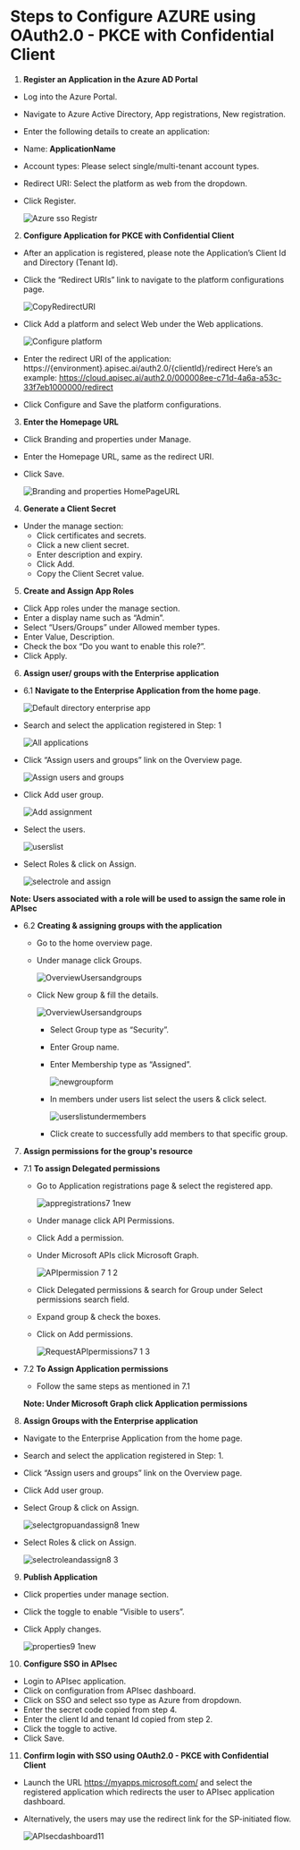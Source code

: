 # **Steps to Configure AZURE using OAuth2.0 - PKCE with Confidential Client**

1. **Register an Application in the Azure AD Portal** 
  - Log into the Azure Portal.
  - Navigate to Azure Active Directory, App registrations, New registration.
  - Enter the following details to create an application:
  - Name: **ApplicationName**
  - Account types: Please select single/multi-tenant account types.
  - Redirect URI: Select the platform as web from the dropdown.
  - Click Register.
    
    ![Azure sso Registr](https://github.com/user-attachments/assets/ab356e4b-2339-445e-8b06-1dcc7f99cf9b)


2. **Configure Application for PKCE  with Confidential Client**
  - After an application is registered, please note the Application’s Client Id and Directory (Tenant Id).
  - Click the “Redirect URIs” link to navigate to the platform configurations page.

    ![CopyRedirectURI](https://github.com/user-attachments/assets/f761fb82-b0db-4220-900f-986bcf741fed)


  - Click Add a platform and select Web under the Web applications.

    ![Configure platform](https://github.com/user-attachments/assets/cddb02d0-90f2-4705-b981-efc29fe8907b)

  - Enter the redirect URI of the application: https://{environment}.apisec.ai/auth2.0/{clientId}/redirect
Here’s an example: 
https://cloud.apisec.ai/auth2.0/000008ee-c71d-4a6a-a53c-33f7eb1000000/redirect
  - Click Configure and Save the platform configurations.

3. **Enter the Homepage URL**
  - Click Branding and properties under Manage.
  - Enter the Homepage URL, same as the redirect URI.
  - Click Save.

    ![Branding and properties HomePageURL](https://github.com/user-attachments/assets/8e182daa-605c-49ad-ac12-57fdcc8abd13)

4. **Generate a Client Secret**
  - Under the manage section: 
    - Click certificates and secrets.
    - Click a new client secret.
    - Enter description and expiry.
    - Click Add.
    - Copy the Client Secret value.
      
5. **Create and Assign App Roles**
  - Click App roles under the manage section.
  - Enter a display name such as “Admin”.
  - Select “Users/Groups” under Allowed member types.
  - Enter Value, Description.
  - Check the box “Do you want to enable this role?”.
  - Click Apply.
    
6. **Assign user/ groups with the Enterprise application**
  - 6.1 **Navigate to the Enterprise Application from the home page**.

      ![Default directory enterprise app](https://github.com/user-attachments/assets/dfcadfc0-ae03-4323-a8b0-bcb22451026d)

  - Search and select the application registered in Step: 1

      ![All applications](https://github.com/user-attachments/assets/824c2acc-a1e1-44be-9e7f-728984de84da)

  - Click “Assign users and groups” link on the Overview page.

      ![Assign users and groups](https://github.com/user-attachments/assets/0f3e823f-1c7a-4e94-a429-9ee39578db50)

  - Click Add user group.

      ![Add assignment](https://github.com/user-attachments/assets/0fdb7427-aee9-4f51-b063-41aea8da2dd2)

  - Select the users.

      ![userslist](https://github.com/user-attachments/assets/d4925c87-5703-4842-bb57-04ea7f479c6d)

  - Select Roles & click on Assign.

      ![selectrole and assign](https://github.com/user-attachments/assets/2c43efad-1641-463a-ac21-41e5f7ff8852)

  **Note: Users associated with a role will be used to assign the same role in APIsec**

  - 6.2 **Creating & assigning groups with the application**
    - Go to the home overview page.
    - Under manage click Groups.

        ![OverviewUsersandgroups](https://github.com/user-attachments/assets/62b63b0e-77f7-4ecd-88d3-c78cc38c4552)

    - Click New group & fill the details.

        ![OverviewUsersandgroups](https://github.com/user-attachments/assets/5dfbc193-bdb7-4284-a8a8-305a7d191098)

      - Select Group type as “Security”.
      - Enter Group name.
      - Enter Membership type as “Assigned”.

        ![newgroupform](https://github.com/user-attachments/assets/44db6796-d645-41ee-912b-5b4d2b5a13f5)

      - In members under users list select the users & click select.
   
        ![userslistundermembers](https://github.com/user-attachments/assets/2eadd037-cd37-4cd5-9875-01fc84330aab)


      - Click create to successfully add members to that specific group.         

7. **Assign permissions for the group's resource**
  - 7.1 **To assign Delegated permissions**
    - Go to Application registrations page & select the registered app.
      
        ![appregistrations7 1new](https://github.com/user-attachments/assets/bca55601-7366-4132-9331-d53e282e1846)

    - Under manage click API Permissions.
    - Click Add a permission.
    - Under Microsoft APIs click Microsoft Graph.
   
        ![APIpermission 7 1 2](https://github.com/user-attachments/assets/b7e3e9b7-7ae9-49c6-bbd4-0fcae8482b8b)


    - Click Delegated permissions & search for Group under Select permissions search field.
    - Expand group & check the boxes.
    - Click on Add permissions.
   
        ![RequestAPIpermissions7 1 3](https://github.com/user-attachments/assets/ebe3736c-b11d-4a4a-b181-afc72b9307ec)

  - 7.2 **To Assign Application permissions**
      - Follow the same steps as mentioned in 7.1
        
      **Note: Under Microsoft Graph click Application permissions**

8. **Assign Groups with the Enterprise application**
  - Navigate to the Enterprise Application from the home page.
  - Search and select the application registered in Step: 1.
  - Click “Assign users and groups” link on the Overview page.
  - Click Add user group.
  - Select Group & click on Assign.

      ![selectgropuandassign8 1new](https://github.com/user-attachments/assets/2764970d-9c3b-483a-bb99-311983328a40)

  - Select Roles & click on Assign.

      ![selectroleandassign8 3](https://github.com/user-attachments/assets/bee422a4-09fd-48b6-8a54-8d33e07f67c3)
  
9. **Publish Application**
  - Click properties under manage section.
  - Click the toggle to enable “Visible to users”.
  - Click Apply changes.

      ![properties9 1new](https://github.com/user-attachments/assets/403855f8-3793-4846-a5d8-bd4da964b4cf)


10. **Configure SSO in APIsec**
  - Login to APIsec application.
  - Click on configuration from APIsec dashboard.
  - Click on SSO and select sso type as Azure from dropdown.
  - Enter the secret code copied from step 4.
  - Enter the client Id and tenant Id copied from step 2.
  - Click the toggle to active.
  - Click Save.

11. **Confirm login with SSO using OAuth2.0 - PKCE with Confidential Client**
  - Launch the URL https://myapps.microsoft.com/  and select the registered application which redirects the user to APIsec application dashboard.
  - Alternatively, the users may use the redirect link for the SP-initiated flow.

      ![APIsecdashboard11](https://github.com/user-attachments/assets/d99b7ac1-7e1a-4cc4-a243-ea70b05d4541)
